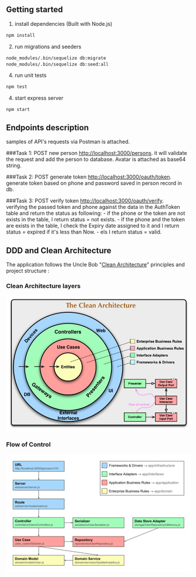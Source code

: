 
## Getting started 
1) install dependencies (Built with Node.js)

```sh
npm install
```

2) run migrations and seeders

```sh
node_modules/.bin/sequelize db:migrate
node_modules/.bin/sequelize db:seed:all
```

4) run unit tests

```sh
npm test
```

4) start express server

```
npm start
```

## Endpoints description

samples of API's requests via Postman is attached.

###Task 1:
POST new person [http://localhost:3000/persons](http://localhost:3000/persons).
it will validate the request and add the person to database. Avatar is attached as base64 string.

###Task 2:
POST generate token [http://localhost:3000/oauth/token](http://localhost:3000/oauth/token).
generate token based on phone and password saved in person record in db.

###Task 3: 
POST verify token [http://localhost:3000/oauth/verify](http://localhost:3000/oauth/verify).		
verifying the passed token and phone against the data in the AuthToken table and return the status as following:
	- if the phone or the token are not exists in the table, I return status = not exists.
	- if the phone and the token are exists in the table, I check the Expiry date assigned to it and I return status = expired if it's less than Now.
	- els I return status = valid.

## DDD and Clean Architecture

The application follows the Uncle Bob "[Clean Architecture](https://8thlight.com/blog/uncle-bob/2012/08/13/the-clean-architecture.html)" principles and project structure :

### Clean Architecture layers

![Schema of flow of Clean Architecture](/doc/Uncle_Bob_Clean_Architecture.jpg)


### Flow of Control

![Schema of flow of Control](/doc/Hapijs_Clean_Architecture.svg)
